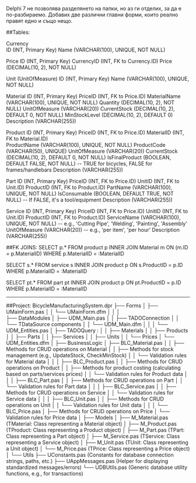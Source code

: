 
Delphi 7 не позволява разделянето на папки, но аз ги отделих, за да е по-разбираемо. 
Добавих две различни главни форми, които реално правят едно и също нещо.

##Tables:

Currency  
  ID (INT, Primary Key)
  Name (VARCHAR(100), UNIQUE, NOT NULL)

Price 
 ID (INT, Primary Key)
 CurrencyID  (INT, FK to Currency.ID) 
 Price (DECIMAL(10, 2), NOT NULL)
  
Unit (UnitOfMeasure)
  ID (INT, Primary Key)
  Name (VARCHAR(100), UNIQUE, NOT NULL)

Material 
 ID (INT, Primary Key) 
 PriceID (INT, FK to Price.ID) 
 MaterialName (VARCHAR(100), UNIQUE, NOT NULL)
 Quantity (DECIMAL(10, 2), NOT NULL)
 UnitOfMeasure (VARCHAR(20))
 CurrentStock (DECIMAL(10, 2), DEFAULT 0, NOT NULL)
 MinStockLevel (DECIMAL(10, 2), DEFAULT 0) 
 Description (VARCHAR(255))

Product
 ID (INT, Primary Key)
 PriceID (INT, FK to Price.ID)
 MaterialID (INT, FK to Material.ID)  
 ProductName (VARCHAR(100), UNIQUE, NOT NULL)
 ProductCode (VARCHAR(50), UNIQUE)
 UnitOfMeasure (VARCHAR(20))
 CurrentStock (DECIMAL(10, 2), DEFAULT 0, NOT NULL)
 IsFinalProduct (BOOLEAN, DEFAULT FALSE, NOT NULL) -- TRUE for bicycles, FALSE for frames/handlebars
 Description (VARCHAR(255))

Part
 ID (INT, Primary Key)
 PriceID (INT, FK to Price.ID)
 UnitID (INT, FK to Unit.ID)
 ProductID (INT, FK to Product.ID)
 PartName (VARCHAR(100), UNIQUE, NOT NULL)
 IsConsumable (BOOLEAN, DEFAULT TRUE, NOT NULL) -- If FALSE, it's a tool/equipment
 Description (VARCHAR(255))

Service
 ID (INT, Primary Key)
 PriceID (INT, FK to Price.ID)
 UnitID (INT, FK to Unit.ID)
 ProductID (INT, FK to Product.ID)
 ServiceName (VARCHAR(100), UNIQUE, NOT NULL) -- e.g., 'Cutting Pipe', 'Welding', 'Painting', 'Assembly'
 UnitOfMeasure (VARCHAR(20)) -- e.g., 'per item', 'per hour'
 Description (VARCHAR(255))

##FK JOINS:
SELECT p.* FROM product p 
INNER JOIN Material m ON (m.ID = p.MaterialID) 
WHERE p.MaterialID = :MaterialID


SELECT s.* FROM service s 
INNER JOIN product p ON s.ProductID = p.ID 
WHERE p.MaterialID = :MaterialID


SELECT pt.* FROM part pt 
INNER JOIN product p ON pt.ProductID = p.ID 
WHERE  p.MaterialID = :MaterialID

---


##Project: 
BicycleManufacturingSystem.dpr
├── Forms
│   ├── UMainForm.pas 
│   │   └── UMainForm.dfm
│   │
│   
├── DataModules
│   ├── UDM_Main.pas 
│   │   ├── TADOConnection 
│   │   └── TDataSource components 
│   │   └── UDM_Main.dfm
│   │
│   └── UDM_Entities.pas 
│       ├── TADOQuery :
│       │   ├── Materials
│       │   ├── Products
│       │   ├── Parts
│       │   ├── Services
│       │   ├── Units
│       │   └── Prices
│       └── UDM_Entities.dfm
│
├── BusinessLogic
│   ├── BLC_Material.pas
│   │   ├── Methods for CRUD operations on Material
│   │   ├── Methods for stock management (e.g., UpdateStock, CheckMinStock)
│   │   └── Validation rules for Material data
│   │
│   ├── BLC_Product.pas 
│   │   ├── Methods for CRUD operations on Product
│   │   ├── Methods for product costing (calculating based on parts/services prices)
│   │   └── Validation rules for Product data
│   │
│   ├── BLC_Part.pas 
│   │   ├── Methods for CRUD operations on Part
│   │   └── Validation rules for Part data
│   │
│   ├── BLC_Service.pas 
│   │   ├── Methods for CRUD operations on Service
│   │   └── Validation rules for Service data
│   │
│   ├── BLC_Unit.pas 
│   │   ├── Methods for CRUD operations on Unit
│   │   └── Validation rules for Unit data
│   │
│   └── BLC_Price.pas
│       ├── Methods for CRUD operations on Price
│       └── Validation rules for Price data
│
├── Models 
│   ├── M_Material.pas (TMaterial: Class representing a Material object)
│   ├── M_Product.pas (TProduct: Class representing a Product object)
│   ├── M_Part.pas (TPart: Class representing a Part object)
│   ├── M_Service.pas (TService: Class representing a Service object)
│   ├── M_Unit.pas (TUnit: Class representing a Unit object)
│   └── M_Price.pas (TPrice: Class representing a Price object)
│
└── Utils
    ├── UConstants.pas (Constants for database connection strings, paths, etc.)
    ├── UAppMessages.pas (Helper for displaying standardized messages/errors)
    └── UDBUtils.pas (Generic database utility functions, e.g., for transactions)
